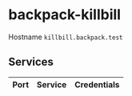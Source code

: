 # backpack-killbill

Hostname `killbill.backpack.test`

## Services

| Port | Service | Credentials
| ---: | :------ | :----------
